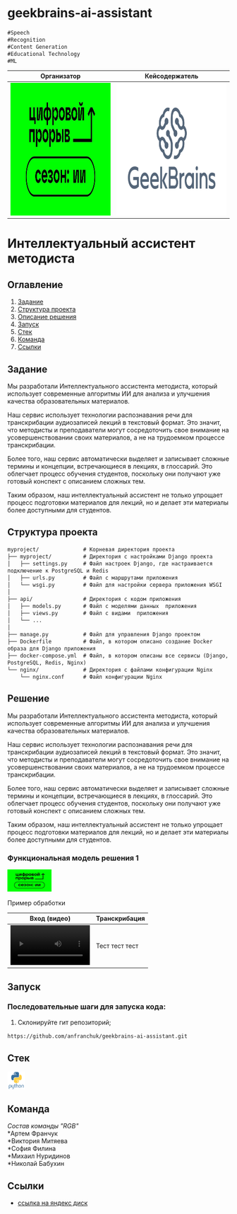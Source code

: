 # geekbrains-ai-assistant
```tags
#Speech
#Recognition
#Content Generation
#Educational Technology
#ML
```

| Организатор  | Кейсодержатель |
| ------------- | ------------- |
| <img width="600" height="300" alt="image" src="https://github.com/anfranchuk/geekbrains-ai-assistant/blob/main/staticfiles/cplogo.jpg">  | <img width="600" height="300" alt="image" src="https://github.com/anfranchuk/geekbrains-ai-assistant/blob/main/staticfiles/gblogo.png">  |

# Интеллектуальный ассистент методиста

## Оглавление
1. [Задание](#zadanie)
2. [Структура проекта](#structure)
3. [Описание решения](#solution)
4. [Запуск](#startup)
5. [Стек](#stack)
6. [Команда](#team)
7. [Ссылки](#urls)

## <a name="zadanie"> Задание </a>

Мы разработали Интеллектуального ассистента методиста, который использует современные алгоритмы ИИ для анализа и улучшения качества образовательных материалов.

Наш сервис использует технологии распознавания речи для транскрибации аудиозаписей лекций в текстовый формат. Это значит, что методисты и преподаватели могут сосредоточить свое внимание на усовершенствовании своих материалов, а не на трудоемком процессе транскрибации.

Более того, наш сервис автоматически выделяет и записывает сложные термины и концепции, встречающиеся в лекциях, в глоссарий. Это облегчает процесс обучения студентов, поскольку они получают уже готовый конспект с описанием сложных тем.

Таким образом, наш интеллектуальный ассистент не только упрощает процесс подготовки материалов для лекций, но и делает эти материалы более доступными для студентов.

## <a name="structure">Структура проекта </a>
```
myproject/              # Корневая директория проекта
├── myproject/          # Директория с настройками Django проекта
│   ├── settings.py     # Файл настроек Django, где настраивается подключение к PostgreSQL и Redis
│   ├── urls.py         # Файл с маршрутами приложения
│   └── wsgi.py         # Файл для настройки сервера приложения WSGI
│
├── api/                # Директория с кодом приложения
│   ├── models.py       # Файл с моделями данных  приложения
│   ├── views.py        # Файл с видами  приложения
│   └── ...
│
├── manage.py           # Файл для управления Django проектом
├── Dockerfile          # Файл, в котором описано создание Docker образа для Django приложения
├── docker-compose.yml  # Файл, в котором описаны все сервисы (Django, PostgreSQL, Redis, Nginx)
└── nginx/              # Директория с файлами конфигурации Nginx
    └── nginx.conf      # Файл конфигурации Nginx
```

## <a name="solution">Решение </a>
Мы разработали Интеллектуального ассистента методиста, который использует современные алгоритмы ИИ для анализа и улучшения качества образовательных материалов.

Наш сервис использует технологии распознавания речи для транскрибации аудиозаписей лекций в текстовый формат. Это значит, что методисты и преподаватели могут сосредоточить свое внимание на усовершенствовании своих материалов, а не на трудоемком процессе транскрибации.

Более того, наш сервис автоматически выделяет и записывает сложные термины и концепции, встречающиеся в лекциях, в глоссарий. Это облегчает процесс обучения студентов, поскольку они получают уже готовый конспект с описанием сложных тем.

Таким образом, наш интеллектуальный ассистент не только упрощает процесс подготовки материалов для лекций, но и делает эти материалы более доступными для студентов.

### Функциональная модель решения 1
<img width="100" height="50" alt="func_scheme" src="https://github.com/anfranchuk/geekbrains-ai-assistant/blob/main/staticfiles/cplogo.jpg"> 

<p>Пример обработки </p>

| Вход (видео)  | Транскрибация |
| ------------- | ------------- |
| <video src='https://www.youtube.com/watch?v=tPhx4kUM8Vg' width=180/>  | Тест тест тест |


## <a name="startup">Запуск</a>

### Последовательные шаги для запуска кода:
1. Склонируйте гит репозиторий;    
```Bash
https://github.com/anfranchuk/geekbrains-ai-assistant.git
```

## <a name="stack">Стек </a>
  <img src="https://github.com/devicons/devicon/blob/master/icons/python/python-original-wordmark.svg" title="Python" alt="Python" width="40" height="40"/>&nbsp;

## <a name="team">Команда </a>

*Состав команды "RGB"*    
*Артем Франчук    
*Виктория Митяева    
*София Филина    
*Михаил Нуридинов    
*Николай Бабухин
## <a name="urls">Ссылки </a>
 
- [ссылка на яндекс диск]( https://disk.yandex.ru/)   